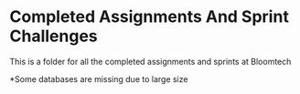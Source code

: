 # Completed Assignments And Sprint Challenges

This is a folder for all the completed assignments and sprints at Bloomtech

*Some databases are missing due to large size

